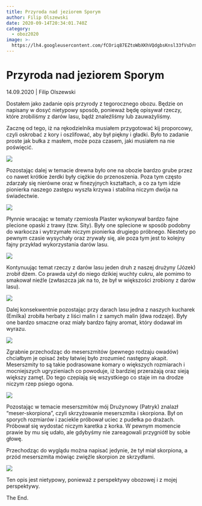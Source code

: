```yaml
---
title: Przyroda nad jeziorem Sporym
author: Filip Olszewski
date: 2020-09-14T20:34:01.740Z
category:
  - oboz2020
image: >-
  https://lh4.googleusercontent.com/fCOriq87EZtoWbXKhVQdgbsKnsl33fVsDrm-b9eu6UwtHun8qSbVxrzjfX3ki1FooO1OJ5JpZZOPEaE5XrS97qFq0g6sLAZd2NUyPykIpSa9Ssy5qnPn71k7vmZ4urTSipCXQ0ez
---
```

# Przyroda nad jeziorem Sporym

14.09.2020 | Filip Olszewski

Dostałem jako zadanie opis przyrody z tegorocznego obozu. Będzie on napisany w dosyć nietypowy sposób, ponieważ będę opisywał rzeczy, które zrobiliśmy z darów lasu, bądź znaleźliśmy lub zauważyliśmy.

Zacznę od tego, iż na rękodzielnika musiałem przygotować kij proporcowy, czyli oskrobać z kory i oszlifować, aby był piękny i gładki. Było to zadanie proste jak bułka z masłem, może poza czasem, jaki musiałem na nie poświęcić.

![](https://lh5.googleusercontent.com/pX_malqbo8iiNDJneHMGCcU4b1c53tHxVORJz-Hs3vOW70Bud-9cJxTcO1vghJ2HJBHePNMGpUUHyXri0vpKIVDBsQwr1WsRX_4m4xh-cs_a-vQrfLv_RjsWta2wxz22fJVVbNkE)

Pozostając dalej w temacie drewna było one na obozie bardzo grube przez co nawet krótkie żerdki były ciężkie do przenoszenia. Poza tym często zdarzały się nierówne oraz w finezyjnych kształtach, a co za tym idzie pionierka naszego zastępu wyszła krzywa i stabilna niczym dwója na świadectwie.

![](https://lh6.googleusercontent.com/kwJPWAsUOOQL2FYmW0rff4Q8IPAdM2RIyNtf-FPWm-Og_FTHx0fvhNYF6U45l1p4s2p6gmYG3EF1neUfaMWOOm5raGbX9qG-VRIPeDM14uwGcR-bMkAu6vDAWsT03cTSjeAVkxOm)

Płynnie wracając w tematy rzemiosła Plaster wykonywał bardzo fajne plecione opaski z trawy (tzw. Sity). Były one splecione w sposób podobny do warkocza i wytrzymałe niczym pionierka drugiego próbnego. Niestety po pewnym czasie wysychały oraz zrywały się, ale poza tym jest to kolejny fajny przykład wykorzystania darów lasu.

![](https://lh6.googleusercontent.com/q0QGzULO1x4y7DrF0JQ5ChJYy9dhcB8lTYAP5klY6MzuQ2JlWzx0QDrsFRPb-BNRGmW8hHL51_GvorlTC1d4oznaY9xFBj2evl1UgH0QpacRWA0nOvUHLl5h597B-wIAT9HY23wQ)

Kontynuując temat rzeczy z darów lasu jeden druh z naszej drużyny (Józek) zrobił dżem. Co prawda użył do niego dzikiej wuchty cukru, ale pomimo to smakował nieźle (zwłaszcza jak na to, że był w większości zrobiony z darów lasu).

![](https://lh4.googleusercontent.com/qYxVay6F3axadCLZgnU1X4FEoDGcngH_XSJsVbR8K6WEcal6_uZj8o0y-l1JnyOqhtF64o_P75b3yiX3QlJlsFX7FnlLipmYAfBzxSbwXqpMkb_CelLf1ztTGnDHuZ016hPjtgwv)

Dalej konsekwentnie pozostając przy darach lasu jedna z naszych kucharek (Emilka) zrobiła herbaty z liści malin i z samych malin (dwa rodzaje). Były one bardzo smaczne oraz miały bardzo fajny aromat, który dodawał im wyrazu.

![](https://lh6.googleusercontent.com/q9qC_eMd-nYjy6SinwwpIhWQGqO5RS40sVebT696_eRPMeIfS72jMhEqAvIGXkksHcA-O2jnHG6MKJ8GdHmdX9nn_3hSZonL17aq6GgJq6LGT-5CT14aon5TKWY5WUTQF27V9GYg)

Zgrabnie przechodząc do meserszmitów (pewnego rodzaju owadów) chciałbym je opisać żeby łatwiej było zrozumieć następny akapit. Meserszmity to są takie podrasowane komary o większych rozmiarach i mocniejszych ugryzieniach co powoduje, iż bardziej przerażają oraz sieją większy zamęt. Do tego czepiają się wszystkiego co staje im na drodze niczym rzep psiego ogona.

![](https://lh4.googleusercontent.com/2tGHGV8JJSu6n6T6Z9k_F0a37_iJDjD8oYjeUpMTPiNX-AqrdluyXfiZBFgK2s0AOtzE8BwUidGhHTNd8ZSNNgRR2Mwe9DwAZYpdlVyMeG7cLgTcEBkJoWs4aHNrgtGS61GICFRZ)

Pozostając w temacie meserszmitów mój Drużynowy (Patryk) znalazł “meser-skorpiona”, czyli skrzyżowanie meserszmita i skorpiona. Był on sporych rozmiarów i zaciekle próbował uciec z pudełka po drażach. Próbował się wydostać niczym karetka z korka. W pewnym momencie prawie by mu się udało, ale gdybyśmy nie zareagowali przygniótł by sobie głowę.

Przechodząc do wyglądu można napisać jedynie, że tył miał skorpiona, a przód meserszmita mówiąc zwięźle skorpion ze skrzydłami.

![](https://lh6.googleusercontent.com/mcMB5L-Z3X1Iplns_YFfL_PIaXBTmBZCnvZNkH3K4rpPmATtZ8Bqk3JJ604arLoUD0WETEgblr2AX0quA81KxcS7n1tSiUruVh-N9ctjJM-KxLwX0Ly7RG7waW_Ayanl-zYCVk6b)

Ten opis jest nietypowy, ponieważ z perspektywy obozowej i z mojej perspektywy.

The End.
